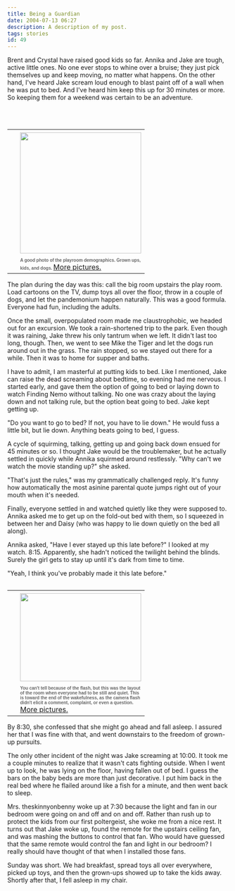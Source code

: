 ```yaml
---
title: Being a Guardian
date: 2004-07-13 06:27
description: A description of my post.
tags: stories
id: 49
---
```

Brent and Crystal have raised good kids so far.  Annika and Jake are tough, active little ones.  No one ever stops to whine over a bruise; they just pick themselves up and keep moving, no matter what happens.  On the other hand, I've heard Jake scream loud enough to blast paint off of a wall when he was put to bed.  And I've heard him keep this up for 30 minutes or more.  So keeping them for a weekend was certain to be an adventure.

<span class="spanEndPreview">&nbsp;</span><br /><br /><table cellpadding=0 cellspacing=0 border=0 align=right><tr><td width=5 rowspan=2><spacer type=block width=5 height=1></spacer></td><td width=275><img src="/img/jakeannika/HeatherAnnikaDaisy.jpg"  width=275 aborder=0 vspace=4/></td></tr><tr><td width=275><font face="verdana, arial, geneva" size=1 color=#666666><b>A good photo of the playroom demographics.  Grown ups, kids, and dogs.   </b></font><a onclick="window.open('http://theskinnyonbenny.com/pgJakeAnnikaWeekend.html','win1','width=700,height=420,toolbar=no,location=no,directories=no,menubar=no,resizable=yes,scrollbars=no');" class="caption" href="#">More pictures.</a></td></tr></table>

The plan during the day was this:  call the big room upstairs the play room.  Load cartoons on the TV, dump toys all over the floor, throw in a couple of dogs, and let the pandemonium happen naturally.  This was a good formula.  Everyone had fun, including the adults.

Once the small, overpopulated room made me claustrophobic, we headed out for an excursion.  We took a rain-shortened trip to the park.  Even though it was raining, Jake threw his only tantrum when we left.  It didn't last too long, though.  Then, we went to see Mike the Tiger and let the dogs run around out in the grass.  The rain stopped, so we stayed out there for a while.  Then it was to home for supper and baths.

I have to admit, I am masterful at putting kids to bed.  Like I mentioned, Jake can raise the dead screaming about bedtime, so evening had me nervous.  I started early, and gave them the option of going to bed or laying down to watch Finding Nemo without talking.  No one was crazy about the laying down and not talking rule, but the option beat going to bed.  Jake kept getting up.

"Do you want to go to bed?  If not, you have to lie down."  He would fuss a little bit, but lie down.  Anything beats going to bed, I guess.

A cycle of squirming, talking, getting up and going back down ensued for 45 minutes or so.  I thought Jake would be the troublemaker, but he actually settled in quickly while Annika squirmed around restlessly. "Why can't we watch the movie standing up?" she asked.

"That's just the rules," was my grammatically challenged reply.  It's funny how automatically the most asinine parental quote jumps right out of your mouth when it's needed. 

Finally, everyone settled in and watched quietly like they were supposed to.  Annika asked me to get up on the fold-out bed with them, so I squeezed in between her and Daisy (who was happy to lie down quietly on the bed all along).  

Annika asked, "Have I ever stayed up this late before?"  I looked at my watch.  8:15.  Apparently, she hadn't noticed the twilight behind the blinds.  Surely the girl gets to stay up until it's dark from time to time.

"Yeah, I think you've probably made it this late before."

<table cellpadding=0 cellspacing=0 border=0 align=right><tr><td width=5 rowspan=2><spacer type=block width=5 height=1></spacer></td><td width=275><img src="/img/jakeannika/bedtime.jpg" height=200 width=275 aborder=0 vspace=4/></td></tr><tr><td width=275><font face="verdana, arial, geneva" size=1 color=#666666><b>You can't tell because of the flash, but this was the layout of the room when everyone had to be still and quiet.  This is toward the end of the wakefulness, as the camera flash didn't elicit a comment, complaint, or even a question.</b></font>  <a onclick="window.open('/pgJakeAnnikaWeekend.html','win1','width=700,height=420,toolbar=no,location=no,directories=no,menubar=no,resizable=yes,scrollbars=no');" class="caption" href="#" >More pictures.</a> </td></tr></table>

By 8:30, she confessed that she might go ahead and fall asleep.  I assured her that I was fine with that, and went downstairs to the freedom of grown-up pursuits.

The only other incident of the night was Jake screaming at 10:00.  It took me a couple minutes to realize that it wasn't cats fighting outside.  When I went up to look, he was lying on the floor, having fallen out of bed.  I guess the bars on the baby beds are more than just decorative.  I put him back in the real bed where he flailed around like a fish for a minute, and then went back to sleep.

Mrs. theskinnyonbenny woke up at 7:30 because the light and fan in our bedroom were going on and off and on and off.  Rather than rush up to protect the kids from our first poltergeist, she woke me from a nice rest.  It turns out that Jake woke up, found the remote for the upstairs ceiling fan, and was mashing the buttons to control that fan.  Who would have guessed that the same remote would control the fan and light in our bedroom?  I really should have thought of that when I installed those fans.

Sunday was short.  We had breakfast, spread toys all over everywhere, picked up toys, and then the grown-ups showed up to take the kids away.  Shortly after that, I fell asleep in my chair.

